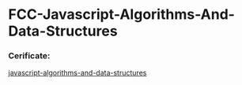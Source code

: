 # FCC-Javascript-Algorithms-And-Data-Structures

### Cerificate:

[javascript-algorithms-and-data-structures](https://www.freecodecamp.org/certification/satyadivyamaddipudi/javascript-algorithms-and-data-structures)

